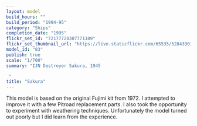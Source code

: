 ```yaml
---
layout: model
build_hours: ""
build_period: "1994-95"
category: "Ships"
completion_date: "1995"
flickr_set_id: "72177720307771109"
flickr_set_thumbnail_url: "https://live.staticflickr.com/65535/52843301932_e3aaa17a77_m.jpg"
model_id: "83"
publish: true
scale: "1/700"
summary: "IJN Destroyer Sakura, 1945

 "
title: "Sakura"
---
```


This model is based on the original Fujimi kit from 1972. I attempted to improve it with a few Pitroad replacement parts. I also took the opportunity to experiment with weathering techniques. Unfortunately the model turned out poorly but I did learn from the experience.

